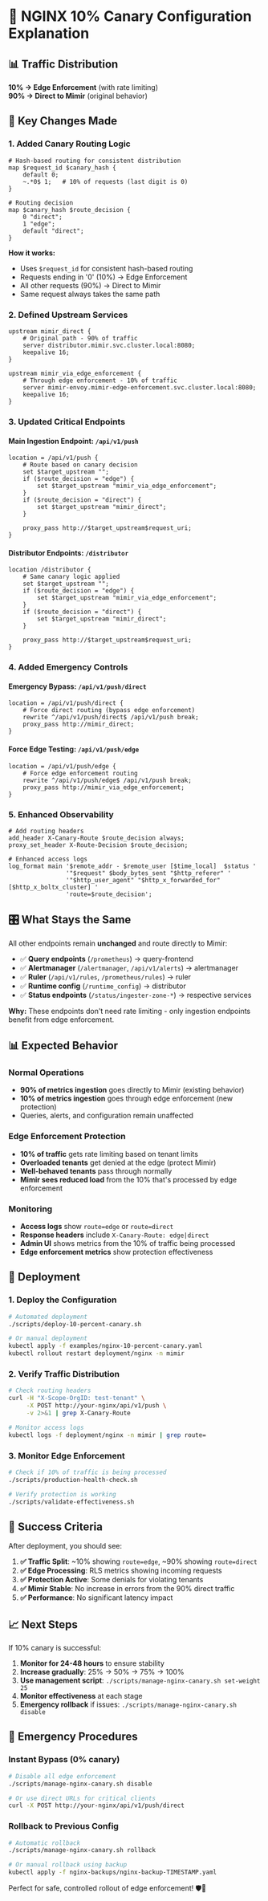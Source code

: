 # 🎯 NGINX 10% Canary Configuration Explanation

## 📊 **Traffic Distribution**

**10% → Edge Enforcement** (with rate limiting)  
**90% → Direct to Mimir** (original behavior)

## 🔧 **Key Changes Made**

### **1. Added Canary Routing Logic**
```nginx
# Hash-based routing for consistent distribution
map $request_id $canary_hash {
    default 0;
    ~.*0$ 1;   # 10% of requests (last digit is 0)
}

# Routing decision
map $canary_hash $route_decision {
    0 "direct";
    1 "edge";
    default "direct";
}
```

**How it works:**
- Uses `$request_id` for consistent hash-based routing
- Requests ending in '0' (10%) → Edge Enforcement
- All other requests (90%) → Direct to Mimir
- Same request always takes the same path

### **2. Defined Upstream Services**
```nginx
upstream mimir_direct {
    # Original path - 90% of traffic
    server distributor.mimir.svc.cluster.local:8080;
    keepalive 16;
}

upstream mimir_via_edge_enforcement {
    # Through edge enforcement - 10% of traffic
    server mimir-envoy.mimir-edge-enforcement.svc.cluster.local:8080;
    keepalive 16;
}
```

### **3. Updated Critical Endpoints**

#### **Main Ingestion Endpoint: `/api/v1/push`**
```nginx
location = /api/v1/push {
    # Route based on canary decision  
    set $target_upstream "";
    if ($route_decision = "edge") {
        set $target_upstream "mimir_via_edge_enforcement";
    }
    if ($route_decision = "direct") {
        set $target_upstream "mimir_direct";
    }
    
    proxy_pass http://$target_upstream$request_uri;
}
```

#### **Distributor Endpoints: `/distributor`**
```nginx
location /distributor {
    # Same canary logic applied
    set $target_upstream "";
    if ($route_decision = "edge") {
        set $target_upstream "mimir_via_edge_enforcement";
    }
    if ($route_decision = "direct") {
        set $target_upstream "mimir_direct";
    }
    
    proxy_pass http://$target_upstream$request_uri;
}
```

### **4. Added Emergency Controls**

#### **Emergency Bypass: `/api/v1/push/direct`**
```nginx
location = /api/v1/push/direct {
    # Force direct routing (bypass edge enforcement)
    rewrite ^/api/v1/push/direct$ /api/v1/push break;
    proxy_pass http://mimir_direct;
}
```

#### **Force Edge Testing: `/api/v1/push/edge`**
```nginx
location = /api/v1/push/edge {
    # Force edge enforcement routing
    rewrite ^/api/v1/push/edge$ /api/v1/push break;
    proxy_pass http://mimir_via_edge_enforcement;
}
```

### **5. Enhanced Observability**
```nginx
# Add routing headers
add_header X-Canary-Route $route_decision always;
proxy_set_header X-Route-Decision $route_decision;

# Enhanced access logs
log_format main '$remote_addr - $remote_user [$time_local]  $status '
                '"$request" $body_bytes_sent "$http_referer" '
                '"$http_user_agent" "$http_x_forwarded_for" [$http_x_boltx_cluster] '
                'route=$route_decision';
```

## 🎛️ **What Stays the Same**

All other endpoints remain **unchanged** and route directly to Mimir:
- ✅ **Query endpoints** (`/prometheus`) → query-frontend
- ✅ **Alertmanager** (`/alertmanager`, `/api/v1/alerts`) → alertmanager  
- ✅ **Ruler** (`/api/v1/rules`, `/prometheus/rules`) → ruler
- ✅ **Runtime config** (`/runtime_config`) → distributor
- ✅ **Status endpoints** (`/status/ingester-zone-*`) → respective services

**Why:** These endpoints don't need rate limiting - only ingestion endpoints benefit from edge enforcement.

## 📊 **Expected Behavior**

### **Normal Operations**
- **90% of metrics ingestion** goes directly to Mimir (existing behavior)
- **10% of metrics ingestion** goes through edge enforcement (new protection)
- Queries, alerts, and configuration remain unaffected

### **Edge Enforcement Protection**
- **10% of traffic** gets rate limiting based on tenant limits
- **Overloaded tenants** get denied at the edge (protect Mimir)
- **Well-behaved tenants** pass through normally
- **Mimir sees reduced load** from the 10% that's processed by edge enforcement

### **Monitoring**
- **Access logs** show `route=edge` or `route=direct`
- **Response headers** include `X-Canary-Route: edge|direct`
- **Admin UI** shows metrics from the 10% of traffic being processed
- **Edge enforcement metrics** show protection effectiveness

## 🚀 **Deployment**

### **1. Deploy the Configuration**
```bash
# Automated deployment
./scripts/deploy-10-percent-canary.sh

# Or manual deployment
kubectl apply -f examples/nginx-10-percent-canary.yaml
kubectl rollout restart deployment/nginx -n mimir
```

### **2. Verify Traffic Distribution**
```bash
# Check routing headers
curl -H "X-Scope-OrgID: test-tenant" \
     -X POST http://your-nginx/api/v1/push \
     -v 2>&1 | grep X-Canary-Route

# Monitor access logs
kubectl logs -f deployment/nginx -n mimir | grep route=
```

### **3. Monitor Edge Enforcement**
```bash
# Check if 10% of traffic is being processed
./scripts/production-health-check.sh

# Verify protection is working
./scripts/validate-effectiveness.sh
```

## 🎯 **Success Criteria**

After deployment, you should see:

1. **✅ Traffic Split**: ~10% showing `route=edge`, ~90% showing `route=direct`
2. **✅ Edge Processing**: RLS metrics showing incoming requests
3. **✅ Protection Active**: Some denials for violating tenants
4. **✅ Mimir Stable**: No increase in errors from the 90% direct traffic
5. **✅ Performance**: No significant latency impact

## 📈 **Next Steps**

If 10% canary is successful:

1. **Monitor for 24-48 hours** to ensure stability
2. **Increase gradually**: 25% → 50% → 75% → 100%
3. **Use management script**: `./scripts/manage-nginx-canary.sh set-weight 25`
4. **Monitor effectiveness** at each stage
5. **Emergency rollback** if issues: `./scripts/manage-nginx-canary.sh disable`

## 🚨 **Emergency Procedures**

### **Instant Bypass (0% canary)**
```bash
# Disable all edge enforcement
./scripts/manage-nginx-canary.sh disable

# Or use direct URLs for critical clients
curl -X POST http://your-nginx/api/v1/push/direct
```

### **Rollback to Previous Config**
```bash
# Automatic rollback
./scripts/manage-nginx-canary.sh rollback

# Or manual rollback using backup
kubectl apply -f nginx-backups/nginx-backup-TIMESTAMP.yaml
```

Perfect for safe, controlled rollout of edge enforcement! 🛡️🎯
